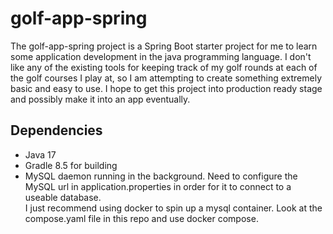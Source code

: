 # golf-app-spring

The golf-app-spring project is a Spring Boot starter project for me to learn some application development in the java programming language. 
I don't like any of the existing tools for keeping track of my golf rounds at each of the golf courses I play at, so I am attempting to create something extremely basic and easy to use.
I hope to get this project into production ready stage and possibly make it into an app eventually.

## Dependencies
* Java 17
* Gradle 8.5 for building
* MySQL daemon running in the background. Need to configure the MySQL url in application.properties in order for it to connect to a useable database. \
I just recommend using docker to spin up a mysql container. Look at the compose.yaml file in this repo and use docker compose.
